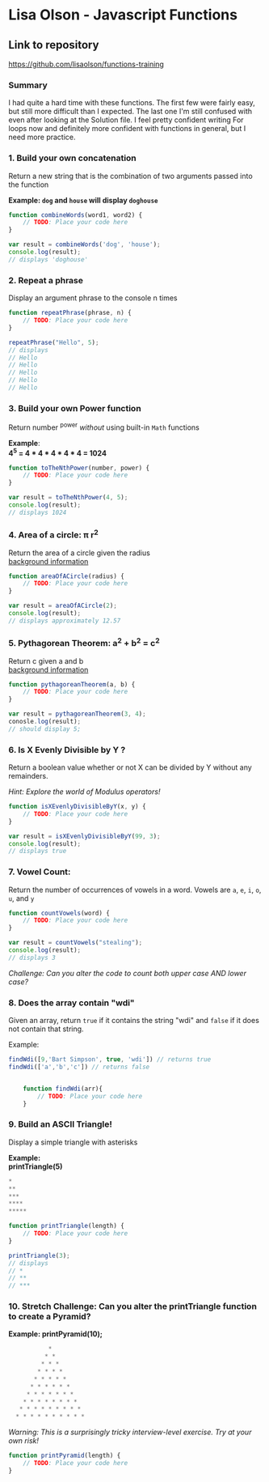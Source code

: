 # Lisa Olson - Javascript Functions

## Link to repository

https://github.com/lisaolson/functions-training 

### Summary

I had quite a hard time with these functions. The first few were fairly easy, but still more difficult than I expected. The last one I'm still confused with even after looking at the Solution file.  I feel pretty confident writing For loops now and definitely more confident with functions in general, but I need more practice.


### 1.  Build your own concatenation
Return a new string that is the combination of two arguments passed into the function

**Example: `dog` and `house` will display `doghouse`**

```javascript
function combineWords(word1, word2) {
	// TODO: Place your code here
}

var result = combineWords('dog', 'house');
console.log(result);
// displays 'doghouse'
```

### 2.  Repeat a phrase
Display an argument phrase to the console n times

```javascript
function repeatPhrase(phrase, n) {
	// TODO: Place your code here
}

repeatPhrase("Hello", 5);
// displays
// Hello
// Hello
// Hello
// Hello
// Hello
```

### 3.  Build your own Power function
Return number <sup>power</sup> *without* using built-in `Math` functions

**Example**:   
**4<sup>5</sup> = 4 \* 4 \* 4 \* 4 \* 4 = 1024**

```javascript
function toTheNthPower(number, power) {
	// TODO: Place your code here		
}

var result = toTheNthPower(4, 5);
console.log(result);
// displays 1024
```

### 4. Area of a circle:  &pi; r<sup>2</sup>
Return the area of a circle given the radius  
[background information](http://www.mathgoodies.com/lessons/vol2/circle_area.html)

```javascript
function areaOfACircle(radius) {
	// TODO: Place your code here
}

var result = areaOfACircle(2);
console.log(result);
// displays approximately 12.57
```


### 5.  Pythagorean Theorem: a<sup>2</sup> + b<sup>2</sup> = c<sup>2</sup>
Return c given a and b  
[background information](https://en.wikipedia.org/wiki/Pythagorean_theorem)

```javascript
function pythagoreanTheorem(a, b) {
	// TODO: Place your code here
}

var result = pythagoreanTheorem(3, 4);
conosle.log(result);
// should display 5;
```

###  6. Is X Evenly Divisible by Y ?
Return a boolean value whether or not X can be divided by Y without any remainders.  

*Hint: Explore the world of Modulus operators!*

```javascript
function isXEvenlyDivisibleByY(x, y) {
	// TODO: Place your code here
}

var result = isXEvenlyDivisibleByY(99, 3);
console.log(result);
// displays true
```



### 7.  Vowel Count:
Return the number of occurrences of vowels in a word.
Vowels are `a`, `e`, `i`, `o`, `u`, and `y`

```javascript
function countVowels(word) {
	// TODO: Place your code here
}

var result = countVowels("stealing");
console.log(result);
// displays 3
```
*Challenge: Can you alter the code to count both upper case AND lower case?*

### 8. Does the array contain "wdi"
Given an array, return `true` if it contains the string "wdi" and `false` if it does not contain that string.

Example:

```javascript
findWdi([9,'Bart Simpson', true, 'wdi']) // returns true
findWdi(['a','b','c']) // returns false
```

```javascript

	function findWdi(arr){
		// TODO: Place your code here
	}

```

### 9. Build an ASCII Triangle!
Display a simple triangle with asterisks

**Example:   
printTriangle(5)**

```javascript
*
**
***
****
*****
```

```javascript
function printTriangle(length) {
	// TODO: Place your code here
}

printTriangle(3);
// displays
// *
// **
// ***
```

### 10. Stretch Challenge: Can you alter the printTriangle function to create a Pyramid?
**Example:  printPyramid(10);**

```javascript
           *
          * *
         * * *
        * * * *
       * * * * *
      * * * * * *
     * * * * * * *
    * * * * * * * *
   * * * * * * * * *
  * * * * * * * * * *
```

*Warning: This is a surprisingly tricky interview-level exercise.  Try at your own risk!*

```javascript
function printPyramid(length) {
	// TODO: Place your code here
}
```
